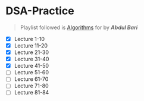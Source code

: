 # DSA-Practice

> Playlist followed is  [Algorithms](https://tinyurl.com/y3s8ww4a) for  by ***Abdul Bari***

- [x] Lecture 1-10
- [x] Lecture 11-20
- [x] Lecture 21-30
- [x] Lecture 31-40
- [x] Lecture 41-50
- [ ] Lecture 51-60
- [ ] Lecture 61-70
- [ ] Lecture 71-80
- [ ] Lecture 81-84